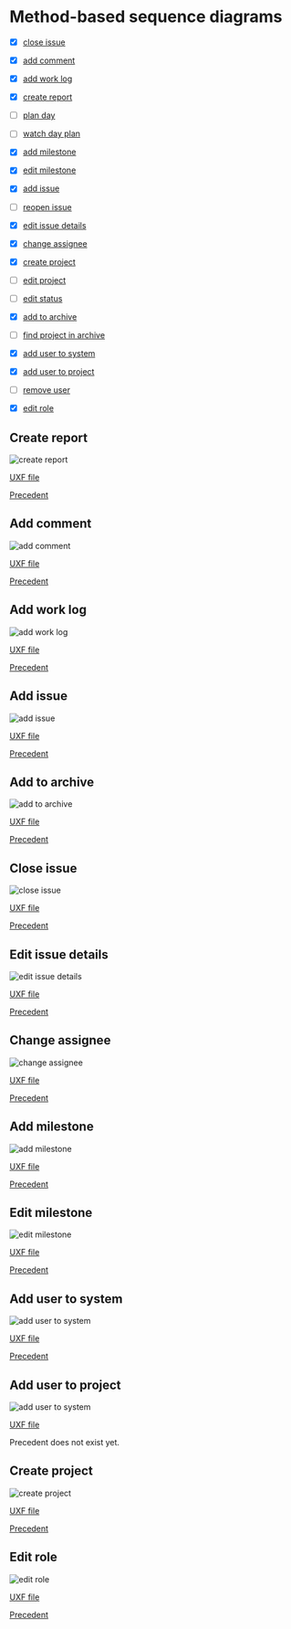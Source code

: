 # Method-based sequence diagrams

- [x] [close issue](#close-issue)
- [x] [add comment](#add-comment)
- [x] [add work log](#add-work-log)
- [x] [create report](#create-report)
- [ ] [plan day](#plan-day)
- [ ] [watch day plan](#watch-day-plan)
- [x] [add milestone](#add-milestone)
- [x] [edit milestone](#edit-milestone)
- [x] [add issue](#add-issue)
- [ ] [reopen issue](#reopen-issue)
- [x] [edit issue details](#edit-issue-details)
- [x] [change assignee](#change-assignee)
- [x] [create project](#create-project)
- [ ] [edit project](#edit-project)
- [ ] [edit status](#edit-status)
- [x] [add to archive](#add-to-archive)
- [ ] [find project in archive](#find-project-in-archive)
- [x] [add user to system](#add-user-to-system)
- [x] [add user to project](#add-user-to-project)
- [ ] [remove user](#remove-user)
- [x] [edit role](#edit-role)


## Create report

![create report](method_sequences/create_report.svg)

[UXF file](method_sequences/create_report.uxf)

[Precedent](precedents_II.md#create-report)

## Add comment

![add comment](method_sequences/add_comment.svg)

[UXF file](method_sequences/add_comment.uxf)

[Precedent](precedents_II.md#add-comment)


## Add work log

![add work log](method_sequences/add_worklog.svg)

[UXF file](method_sequences/add_worklog.uxf)

[Precedent](precedents_II.md#add-work-log)

## Add issue

![add issue](method_sequences/add_issue.svg)

[UXF file](method_sequences/add_issue.uxf)

[Precedent](precedents_II.md#add-issue)

## Add to archive

![add to archive](method_sequences/add_to_archive.svg)

[UXF file](method_sequences/add_to_archive.uxf)

[Precedent](precedents_II.md#add-to-archive)

## Close issue

![close issue](method_sequences/close_issue.svg)

[UXF file](method_sequences/close_issue.uxf)

[Precedent](precedents_II.md#close-issue)

## Edit issue details

![edit issue details](method_sequences/edit_issue_details.svg)

[UXF file](method_sequences/edit_issue_details.uxf)

[Precedent](precedents_II.md#edit-issue-details)

## Change assignee

![change assignee](method_sequences/change_assignee.svg)

[UXF file](method_sequences/change_assignee.uxf)

[Precedent](precedents_II.md#change-assignee)

## Add milestone

![add milestone](method_sequences/add_milestone.svg)

[UXF file](method_sequences/add_milestone.uxf)

[Precedent](precedents_II.md#add-milestone)

## Edit milestone

![edit milestone](method_sequences/edit_milestone.svg)

[UXF file](method_sequences/edit_milestone.uxf)

[Precedent](precedents_II.md#edit_milestone)

## Add user to system

![add user to system](method_sequences/add_user_to_system.svg)

[UXF file](method_sequences/add_user_to_system.uxf)

[Precedent](precedents_II.md#add-user)

## Add user to project

![add user to system](method_sequences/add_user_to_project.svg)

[UXF file](method_sequences/add_user_to_project.uxf)

Precedent does not exist yet.

## Create project

![create project](method_sequences/create_project.svg)

[UXF file](method_sequences/create_project.uxf)

[Precedent](precedents_II.md#create-project)

## Edit role

![edit role](method_sequences/edit_role.svg)

[UXF file](method_sequences/edit_role.uxf)

[Precedent](precedents_II.md#edit-role)
